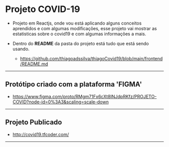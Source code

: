 # Projeto COVID-19
* Projeto em Reactjs, onde vou está aplicando alguns conceitos aprendidos e com algumas modificações, esse projeto vai mostrar as estatisticas sobre o covid19 e com algumas informações a mais.

* Dentro do <b>README</b> da pasta do projeto está tudo que está sendo usando.
   * https://github.com/thiagoadssilva/thiagoCovid19/blob/main/frontend/README.md

<hr>

## Protótipo criado com a plataforma 'FIGMA'
  * https://www.figma.com/proto/RMgm71Fx6cXt8INJdpRKfz/PROJETO-COVID?node-id=0%3A3&scaling=scale-down

<hr/>

## Projeto Publicado
- http://covid19.tfcoder.com/

<hr/>
<!-- 
## <b>HOME SCREEN</b> 

![Tela Principal](image/HomeScreen.png)

<hr>

## <b>HOME</b> 

![Tela Principal](image/home.png)

<hr>

## <b>Mapa da Covid - 19</b> 

![Tela Principal](image/mapa.png)

<hr>

## <b>PAINEL DA COVID-19</b> 

![Tela Principal](image/panel.png)

<hr>

## <b>SOBRE</b> 

![Tela Principal](image/sobre.png)

<hr>


## <b>O QUE É COVID - 19</b> 

![Tela Principal](image/oqueCovid.png)

<hr>

## <b>QUAIS SÃO OS SINTOMAS</b> 

![Tela Principal](image/quaisSintomas.png)

<hr>

## <b>COMO É TRATAMENTO</b> 

![Tela Principal](image/comoETratamento.png)

<hr>

## <b>DIAGNÓSTICO</b> 

![Tela Principal](image/diacnostico.png)

<hr>

## <b>SE EU FICAR DOENTE</b> 

![Tela Principal](image/seeuficardoente.png)

<hr>

## <b>COMO SE PROTEGER</b> 

![Tela Principal](image/comoseproteger.png)

<hr>

## <b>FAKE NEWS</b> 

![Tela Principal](image/fakenews.png)

<hr> -->
